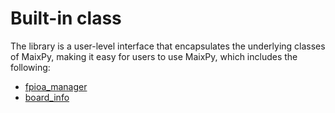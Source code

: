 Built-in class
===========

The library is a user-level interface that encapsulates the underlying classes of MaixPy, making it easy for users to use MaixPy, which includes the following:

* [fpioa_manager](fm.md)
* [board_info](board_info.md)
